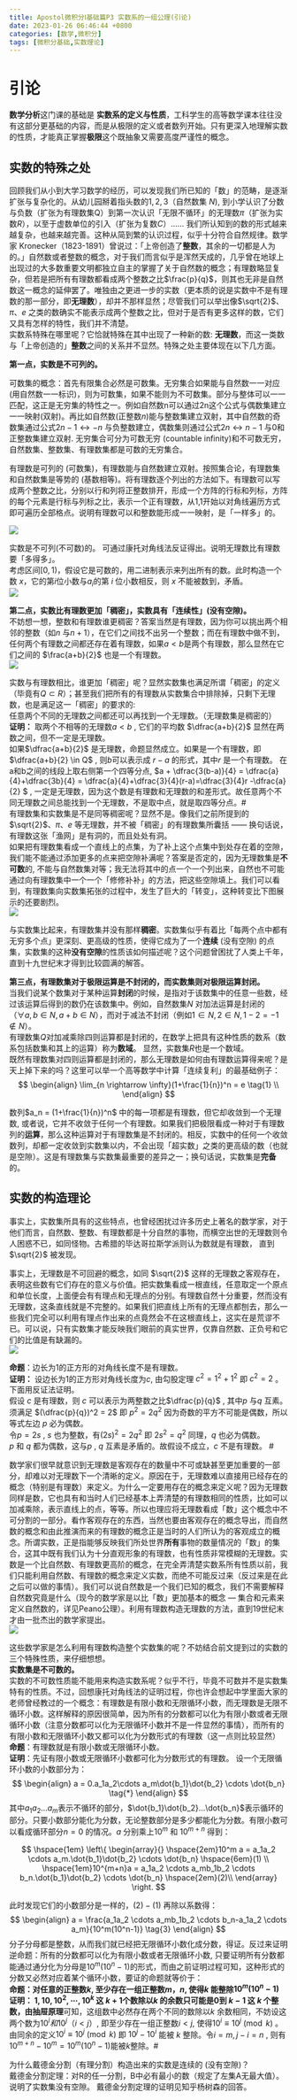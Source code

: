 ```yaml
---
title: Apostol微积分Ⅰ基础篇P3 实数系的一组公理(引论)
date: 2023-01-26 06:46:44 +0800
categories: [数学,微积分]
tags: [微积分基础,实数理论]
---
```


# 引论



**数学分析**这门课的基础是 **实数系的定义与性质**，工科学生的高等数学课本往往没有这部分更基础的内容，而是从极限的定义或者数列开始。只有更深入地理解实数的性质，才能真正掌握**极限**这个既抽象又需要高度严谨性的概念。

## 实数的特殊之处

回顾我们从小到大学习数学的经历，可以发现我们所已知的「数」的范畴，是逐渐扩张与复杂化的。从幼儿园掰着指头数的$1,2,3$（自然数集 $N$), 到小学认识了分数与负数（扩张为有理数集Q）到第一次认识「无限不循环」的无理数$\pi$（扩张为实数$R$），以至于虚数单位的引入（扩张为复数$C$）…… 我们所认知到的数的形式越来越复杂，也越来越完善。这种从简到繁的认识过程，似乎十分符合自然规律。数学家 Kronecker（1823-1891）曾说过：「上帝创造了**整数**，其余的一切都是人为的。」自然数或者整数的概念，对于我们而言似乎是浑然天成的，几乎曾在地球上出现过的大多数重要文明都独立自主的掌握了关于自然数的概念；有理数略显复杂，但若是把所有有理数都看成两个整数之比$\frac{p}{q}$，则其也无非是自然数这一概念的延伸罢了。唯独由之更进一步的实数（更本质的说是实数中不是有理数的那一部分，即**无理数**），却并不那样显然；尽管我们可以举出像$\sqrt{2}$、$\pi$、$e$ 之类的数确实不能表示成两个整数之比，但对于是否有更多这样的数，它们又具有怎样的特性，我们并不清楚。     
实数系特殊在哪里呢？它恰就特殊在其中出现了一种新的数: **无理数**，而这一类数与「上帝创造的」**整数**之间的关系并不显然。特殊之处主要体现在以下几方面。	

**第一点，实数是不可列的。**   

可数集的概念：首先有限集合必然是可数集。无穷集合如果能与自然数一一对应 (用自然数一一标识)，则为可数集，如果不能则为不可数集。部分与整体可以一一匹配，这正是无穷集的特性之一。例如自然数n可以通过2n这个公式与偶数集建立一一映射(双射)。再比如自然数(正整数$n$)能与整数集建立双射，其中自然数的奇数集通过公式$2n-1\leftrightarrow -n$ 与负整数建立，偶数集则通过公式$2n \leftrightarrow n-1$ 与0和正整数集建立双射.  无穷集合可分为可数无穷 (countable infinity)和不可数无穷，自然数集、整数集、有理数集都是可数的无穷集合。    

有理数是可列的 (可数集)，有理数能与自然数建立双射。按照集合论，有理数集和自然数集是等势的 (基数相等)。将有理数逐个列出的方法如下。有理数可以写成两个整数之比，分别以行和列将正整数排开，形成一个方阵的行标和列标，方阵的每个元素是行标与列标之比，表示一个正有理数，从1,1开始以对角线遍历方式即可遍历全部格点。说明有理数可以和整数能形成一一映射，是「一样多」的。   

![](https://imagebed.deepmind.top/img/calculus1_basics_p3/1-1.png)

  

实数是不可列(不可数)的。 可通过康托对角线法反证得出。说明无理数比有理数要「多得多」。  
考虑区间$[0, 1)$，假设它是可数的，用二进制表示来列出所有的数。此时构造一个数 $x$，它的第$i$位小数与$a_i$的第 $i$ 位小数相反，则 $x$ 不能被数到，矛盾。  
![](https://imagebed.deepmind.top/img/calculus1_basics_p3/2.jpg)  







**第二点，实数比有理数更加「稠密」，实数具有「连续性」(没有空隙)。**  
不妨想一想，整数和有理数谁更稠密？答案当然是有理数，因为你可以挑出两个相邻的整数（如$n$ 与$n+1$），在它们之间找不出另一个整数；而在有理数中做不到，任何两个有理数之间都还存在着有理数，如果$a < b$是两个有理数，那么显然在它们之间的 $\frac{a+b}{2}$ 也是一个有理数。  
![](https://imagebed.deepmind.top/img/calculus1_basics_p3/3.png)





 







实数与有理数相比，谁更加「稠密」呢？显然实数集也满足所谓「稠密」的定义（毕竟有$Q \subset R$）；甚至我们把所有的有理数从实数集合中排除掉，只剩下无理数，也是满足这一「稠密」的要求的:   
任意两个不同的无理数之间都还可以再找到一个无理数。（无理数集是稠密的）  
**证明：**  取两个不相等的无理数$a < b$ , 它们的平均数 $\dfrac{a+b}{2}$ 显然在两数之间，但不一定是无理数。  
如果$\dfrac{a+b}{2}$ 是无理数，命题显然成立。如果是一个有理数，即$\dfrac{a+b}{2} \in Q$ ,  则$b$可以表示成 $r-a$ 的形式，其中$r$ 是一个有理数。 在a和b之间的线段上取右侧第一个四等分点, $a + \dfrac{3(b-a)}{4} = \dfrac{a}{4}+\dfrac{3b}{4} = \dfrac{a}{4}+\dfrac{3}{4}(r-a)=\dfrac{3}{4}r -\dfrac{a}{2} $ , 一定是无理数，因为这个数是有理数和无理数的和差形式。故任意两个不同无理数之间总能找到一个无理数，不是取中点，就是取四等分点。$\#$     
有理数集和实数集是不是同等稠密呢？显然不是。像我们之前所提到的$\sqrt{2}$、$\pi$、$e$ 等无理数，并不被「稠密」的有理数集所囊括 —— 换句话说，有理数这张「渔网」是有洞的，而且处处有洞。   
如果把有理数集看成一个直线上的点集，为了补上这个点集中到处存在着的空隙，我们能不能通过添加更多的点来把空隙补满呢？答案是否定的，因为无理数集是**不可数**的, 不能与自然数集对等；我无法将其中的点一个一个列出来，自然也不可能通过向有理数集中一个一个「修修补补」的方法，把这些空隙填上。我们可以看到，有理数集向实数集拓张的过程中，发生了巨大的「转变」，这种转变比下图展示的还要剧烈。  
![](https://imagebed.deepmind.top/img/calculus1_basics_p3/4.png)











与实数集比起来，有理数集并没有那样**稠密**。实数集似乎有着比「每两个点中都有无穷多个点」更深刻、更高级的性质，使得它成为了一个**连续** (没有空隙) 的点集，实数集的这种**没有空隙**的性质该如何描述呢？这个问题曾困扰了人类上千年，直到十九世纪末才得到比较圆满的解答。


**第三点，有理数集对于极限运算是不封闭的，而实数集则对极限运算封闭。**  
当我们说某个数集对于某种运算**封闭**的时候，是指对于该数集中的任意一些数，经过该运算后得到的数仍在该数集中。例如，自然数集$N$ 对加法运算是封闭的（$\forall a, b \in N, a+b \in N$），而对于减法不封闭（例如$1 \in N,2 \in N, 1-2 = -1 \notin N$）。    
有理数集$Q$对加减乘除四则运算都是封闭的，在数学上把具有这种性质的数系（数系包括数集和其上的运算）称为**数域**。 显然，实数集$R$也是一个数域。      
既然有理数集对四则运算都是封闭的，那么无理数是如何由有理数运算得来呢？是天上掉下来的吗？这里可以举一个高等数学中计算「连续复利」的最基础例子：  
$$
\begin{align}
						\lim_{n \rightarrow \infty}(1+\frac{1}{n})^n = e \tag{1} \\
\end{align}
$$

数列$a_n = (1+\frac{1}{n})^n$ 中的每一项都是有理数，但它却收敛到一个无理数,  或者说，它并不收敛于任何一个有理数。如果我们把极限看成一种对于有理数列的**运算**，那么这种运算对于有理数集是不封闭的。相反，实数中的任何一个收敛数列，却都一定收敛到实数集以内，不会出现「超实数」之类的更高级的数（也就是空隙）。这是有理数集与实数集最重要的差异之一；换句话说，实数集是**完备**的。

## 实数的构造理论

事实上，实数集所具有的这些特点，也曾经困扰过许多历史上著名的数学家，对于他们而言，自然数、整数、有理数都是十分自然的事物，而横空出世的无理数则令人困惑不已，如同怪物。古希腊的毕达哥拉斯学派则认为数就是有理数， 直到 $\sqrt{2}$ 被发现。    

事实上，无理数是不可回避的概念，如同 $\sqrt{2}$ 这样的无理数之客观存在，表明这些数有它们存在的意义与价值。把实数集看成一根直线，任意取定一个原点和单位长度，上面便会有有理点和无理点的分别。有理数自然十分重要，然而没有无理数，这条直线就是不完整的。如果我们把直线上所有的无理点都刨去，那么一些我们完全可以利用有理点作出来的点竟然会不在这根直线上，这实在是荒谬不已。可以说，只有实数集才能反映我们眼前的真实世界，仅靠自然数、正负号和它们的比值是有缺漏的。        
![](https://imagebed.deepmind.top/img/calculus1_basics_p3/5.png)  







**命题**：边长为1的正方形的对角线长度不是有理数。  
**证明：** 设边长为1的正方形对角线长度为$c$,  由勾股定理 $c^2 = 1^2 +1^2$ 即 $c^2 = 2$ 。下面用反证法证明。  
假设 $c$ 是有理数，则 $c$ 可以表示为两整数之比$\dfrac{p}{q}$ , 其中$p$ 与$q$ 互素。  
须满足 $(\dfrac{p}{q})^2 = 2$  即 $p^2 = 2q^2$  因为奇数的平方不可能是偶数，所以等式左边 $p$ 必为偶数。  
令$p = 2s$ , $s$ 也为整数，有$(2s)^2 = 2q^2$ 即 $2s^2 = q^2$ 同理，$q$ 也必为偶数。  
$p$ 和 $q$ 都为偶数，这与$p$ , $q$ 互素是矛盾的。故假设不成立，$c$ 不是有理数。 $\#$      

数学家们很早就意识到无理数是客观存在的数量中不可或缺甚至更加重要的一部分，却难以对无理数下一个清晰的定义。原因在于，无理数难以直接用已经存在的概念（特别是有理数）来定义。为什么一定要用存在的概念来定义呢？因为无理数同样是数，它也具有和当时人们已经基本上弄清楚的有理数相同的性质，比如可以加减乘除，表示直线上的点，等等。所以也理应将无理数看成「数」这个概念中不可分割的一部分。看作客观存在的东西，当然也要由客观存在的概念导出，而自然数的概念和由此推演而来的有理数的概念正是当时的人们所认为的客观成立的概念。所谓实数，正是指能够反映我们所处世界**所有**事物的数量情况的「数」的集合，这其中既有我们认为十分直观形象的有理数，也有性质非常模糊的无理数。实数是一个比自然数、有理数更高阶的概念，在完全弄清楚实数系所有性质以前，我们只能利用自然数、有理数的概念来定义实数，而绝不可能反过来（反过来是在此之后可以做的事情）。我们可以说自然数是一个我们已知的概念，我们不需要解释自然数究竟是什么（现今的数学家是以比「数」更加基本的概念 — 集合和元素来定义自然数的，详见Peano公理）。利用有理数构造无理数的方法，直到19世纪末才由一批杰出的数学家提出。  
![](https://imagebed.deepmind.top/img/calculus1_basics_p3/6.png)

  









这些数学家是怎么利用有理数构造整个实数集的呢？不妨结合前文提到过的实数的三个特殊性质，来仔细想想。        
**实数集是不可数的。**  
实数的不可数性质能不能用来构造实数系呢？似乎不行，毕竟不可数并不是实数集特有的性质。不过，回想康托对角线法的证明过程，你也许会想起中学里面大家的老师曾经教过的一个概念：有理数是有限小数和无限循环小数，而无理数是无限不循环小数。这样解释的原因很简单，因为所有的分数都可以化为有限小数或者无限循环小数（注意分数都可以化为无限循环小数并不是一件显然的事情），而所有的有限小数和无限循环小数又都可以化为分数形式的有理数（这一点则比较显然）  
**命题**：有理数就是有限小数或无限循环小数。  
**证明**：先证有限小数或无限循环小数都可化为分数形式的有理数。 设一个无限循环小数的小数部分为：    
$$
\begin{align}
a = 0.a_1a_2\cdots a_m\dot{b_1}\dot{b_2} \cdots \dot{b_n} \tag{*}
\end{align}
$$
其中$a_1a_2...a_m$表示不循环的部分，$\dot{b_1}\dot{b_2}...\dot{b_n}$表示循环的部分。只要小数部分能化为分数，无论整数部分是多少都能化为分数。有限小数可以看成循环部分$n = 0$ 的情况。$a$ 分别乘上$10^m$ 和 $10^{m+n}$ 得到：    

$$
\hspace{1em}
\left\{
\begin{array}{}
\hspace{2em}10^m a = a_1a_2 \cdots a_m.\dot{b_1}\dot{b_2} \cdots \dot{b_n} \hspace{6em}(1) \\
\hspace{1em}10^{m+n}a = a_1a_2 \cdots a_mb_1b_2 \cdots b_n.\dot{b_1}\dot{b_2} \cdots \dot{b_n} \hspace{2em}(2)\\
\end{array}
\right.
$$


此时发现它们的小数部分是一样的，$(2)-(1)$ 再除以系数得：  
$$
\begin{align}
a = \frac{a_1a_2 \cdots a_mb_1b_2 \cdots b_n-a_1a_2 \cdots a_m}{10^m(10^n-1)} \tag{3}
\end{align}
$$
分子分母都是整数，从而我们就已经把无限循环小数化成分数，得证。反过来证明逆命题：所有的分数都可以化为有限小数或者无限循环小数, 只要证明所有分数都能通过通分化为分母是$10^m(10^n-1)$的形式，而由之前证明过程可知，这种形式的分数又必然对应着某个循环小数，要证的命题就等价于：  
**命题：**对任意的正整数$k$,  至少存在一组正整数$m，n$,  使得$k$ 能整除$10^m(10^n-1)$    
**证明：** $1, 10, 10^2,\cdots,10^k$ 这 $k+1$个数除以$k$ 的余数只可能是$0$到 $k-1$ 这 $k$ 个整数，由**抽屉原理**可知，这组数中必然存在两个不同的数除以$k$ 余数相同，不妨设这两个数为$10^i和10^j$（$i<j$）, 即至少存在一组正整数$i < j$, 使得$10^i\equiv 10^j \pmod k$ 。由同余的定义$10^i\equiv 10^j \pmod k$  即 $10^j-10^i$ 能被 $k$ 整除。令$i = m, j-i = n$ , 则有$10^{m+n}-10^m = 10^m(10^n-1)$能被$k$整除。$\#$     

为什么戴德金分割（有理分割）构造出来的实数是连续的 (没有空隙)？  
戴德金分割定理：对R的任一分割，B中必有最小的数（规定了左集A无最大值）。  
说明了实数集没有空隙。 戴德金分割定理的证明见知乎杨树森的回答。
